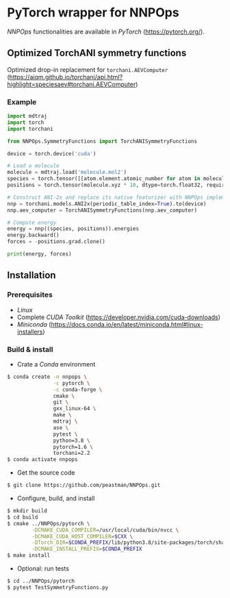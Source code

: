 # PyTorch wrapper for NNPOps

*NNPOps* functionalities are available in *PyTorch* (https://pytorch.org/).

## Optimized TorchANI symmetry functions

Optimized drop-in replacement for `torchani.AEVComputer` (https://aiqm.github.io/torchani/api.html?highlight=speciesaev#torchani.AEVComputer)

### Example

```python
import mdtraj
import torch
import torchani

from NNPOps.SymmetryFunctions import TorchANISymmetryFunctions

device = torch.device('cuda')

# Load a molecule
molecule = mdtraj.load('molecule.mol2')
species = torch.tensor([[atom.element.atomic_number for atom in molecule.top.atoms]], device=device)
positions = torch.tensor(molecule.xyz * 10, dtype=torch.float32, requires_grad=True, device=device)

# Construct ANI-2x and replace its native featurizer with NNPOps implementation
nnp = torchani.models.ANI2x(periodic_table_index=True).to(device)
nnp.aev_computer = TorchANISymmetryFunctions(nnp.aev_computer)

# Compute energy
energy = nnp((species, positions)).energies
energy.backward()
forces = -positions.grad.clone()

print(energy, forces)
```

## Installation

### Prerequisites

- *Linux*
- Complete *CUDA Toolkit* (https://developer.nvidia.com/cuda-downloads)
- *Miniconda* (https://docs.conda.io/en/latest/miniconda.html#linux-installers)

### Build & install

- Crate a *Conda* environment
```bash
$ conda create -n nnpops \
               -c pytorch \
               -c conda-forge \
               cmake \
               git \
               gxx_linux-64 \
               make \
               mdtraj \
               ase \
               pytest \
               python=3.8 \
               pytorch=1.6 \
               torchani=2.2
$ conda activate nnpops
```
- Get the source code
```bash
$ git clone https://github.com/peastman/NNPOps.git
```
- Configure, build, and install
```bash
$ mkdir build
$ cd build
$ cmake ../NNPOps/pytorch \
        -DCMAKE_CUDA_COMPILER=/usr/local/cuda/bin/nvcc \
        -DCMAKE_CUDA_HOST_COMPILER=$CXX \
        -DTorch_DIR=$CONDA_PREFIX/lib/python3.8/site-packages/torch/share/cmake/Torch \
        -DCMAKE_INSTALL_PREFIX=$CONDA_PREFIX
$ make install
```
- Optional: run tests
```bash
$ cd ../NNPOps/pytorch
$ pytest TestSymmetryFunctions.py
```